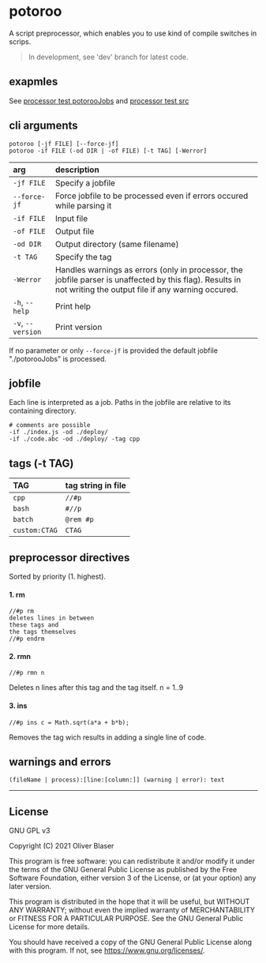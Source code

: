 ﻿# potoroo

A script preprocessor, which enables you to use kind of compile switches in scrips.

> In development, see 'dev' branch for latest code.

## exapmles

See [processor test potorooJobs](./test/system/processor/potorooJobs) and [processor test src](./test/system/processor)

## cli arguments

```
potoroo [-jf FILE] [--force-jf]
potoroo -if FILE (-od DIR | -of FILE) [-t TAG] [-Werror]
```

| arg | description |
|:---|:---|
| `-jf FILE` | Specify a jobfile |
| `--force-jf` | Force jobfile to be processed even if errors occured while parsing it |
| `-if FILE` | Input file |
| `-of FILE` | Output file |
| `-od DIR` | Output directory (same filename) |
| `-t TAG` | Specify the tag |
| `-Werror` | Handles warnings as errors (only in processor, the jobfile parser is unaffected by this flag). Results in not writing the output file if any warning occured. |
| `-h`, `--help` | Print help |
| `-v`, `--version` | Print version |

If no parameter or only `--force-jf` is provided the default jobfile "./potorooJobs" is processed.


## jobfile

Each line is interpreted as a job. Paths in the jobfile are relative to its containing directory.

```
# comments are possible
-if ./index.js -od ./deploy/
-if ./code.abc -od ./deploy/ -tag cpp
```


## tags (-t TAG)

| TAG | tag string in file |
|:---|:---|
| `cpp` | `//#p` |
| `bash` | `#//p` |
| `batch` | `@rem #p` |
| `custom:CTAG` | `CTAG` |


## preprocessor directives

Sorted by priority (1. highest).

#### 1. rm
```
//#p rm
deletes lines in between
these tags and
the tags themselves
//#p endrm
```

#### 2. rmn
```
//#p rmn n
```
Deletes n lines after this tag and the tag itself. n = 1..9

#### 3. ins
```
//#p ins c = Math.sqrt(a*a + b*b);
```
Removes the tag wich results in adding a single line of code.

## warnings and errors
```
(fileName | process):[line:[column:]] (warning | error): text
```

---

## License

GNU GPL v3

Copyright (C) 2021  Oliver Blaser

This program is free software: you can redistribute it and/or modify
it under the terms of the GNU General Public License as published by
the Free Software Foundation, either version 3 of the License, or
(at your option) any later version.

This program is distributed in the hope that it will be useful,
but WITHOUT ANY WARRANTY; without even the implied warranty of
MERCHANTABILITY or FITNESS FOR A PARTICULAR PURPOSE.  See the
GNU General Public License for more details.

You should have received a copy of the GNU General Public License
along with this program.  If not, see <https://www.gnu.org/licenses/>.
